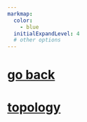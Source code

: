```yaml
---
markmap:
  color:
    - blue
  initialExpandLevel: 4
  # other options
---
```


# [go back](../index.html)
# [topology](topology/index.html)
